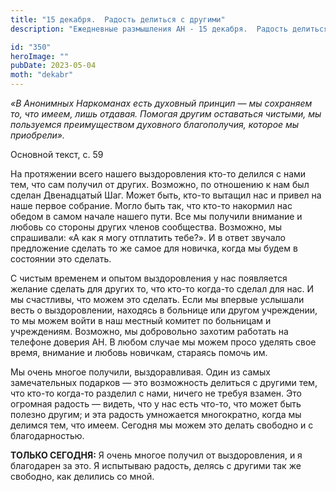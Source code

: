 ```yaml
---
title: "15 декабря.  Радость делиться с другими"
description: "Ежедневные размышления АН - 15 декабря.  Радость делиться с другими"

id: "350"
heroImage: ""
pubDate: 2023-05-04
moth: "dekabr"
---
```


_«В Анонимных Наркоманах есть духовный принцип — мы сохраняем то, что имеем,
лишь отдавая. Помогая другим оставаться чистыми, мы пользуемся преимуществом
духовного благополучия, которое мы приобрели»._

Основной текст, с. 59

На протяжении всего нашего выздоровления кто-то делился с нами тем, что сам
получил от других. Возможно, по отношению к нам был сделан Двенадцатый Шаг.
Может быть, кто-то вытащил нас и привел на наше первое собрание. Могло быть
так, что кто-то накормил нас обедом в самом начале нашего пути. Все мы
получили внимание и любовь со стороны других членов сообщества. Возможно, мы
спрашивали: «А как я могу отплатить тебе?». И в ответ звучало предложение
сделать то же самое для новичка, когда мы будем в состоянии это сделать.

С чистым временем и опытом выздоровления у нас появляется желание сделать для
других то, что кто-то когда-то сделал для нас. И мы счастливы, что можем это
сделать. Если мы впервые услышали весть о выздоровлении, находясь в больнице
или другом учреждении, то мы можем войти в наш местный комитет по больницам и
учреждениям. Возможно, мы добровольно захотим работать на телефоне доверия АН.
В любом случае мы можем просо уделять свое время, внимание и любовь новичкам,
стараясь помочь им.

Мы очень многое получили, выздоравливая. Один из самых замечательных подарков
— это возможность делиться с другими тем, что кто-то когда-то разделил с нами,
ничего не требуя взамен. Это огромная радость — видеть, что у нас есть что-то,
что может быть полезно другим; и эта радость умножается многократно, когда мы
делимся тем, что имеем. Сегодня мы можем это делать свободно и с
благодарностью.

**ТОЛЬКО СЕГОДНЯ:** Я очень многое получил от выздоровления, и я благодарен за
это. Я испытываю радость, делясь с другими так же свободно, как делились со
мной.
